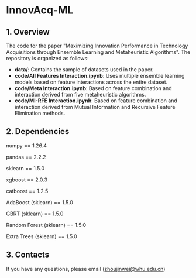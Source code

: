 # InnovAcq-ML
## 1. Overview

The code for the paper "Maximizing Innovation Performance in Technology Acquisitions through Ensemble Learning and Metaheuristic Algorithms". The repository is organized as follows:

- **data/**: Contains the sample of datasets used in the paper.
- **code/All Features Interaction.ipynb**: Uses multiple ensemble learning models based on feature interactions across the entire dataset.
- **code/Meta Interaction.ipynb**: Based on feature combination and interaction derived from five metaheuristic algorithms.
- **code/MI-RFE Interaction.ipynb**: Based on feature combination and interaction derived from Mutual Information and Recursive Feature Elimination methods.

## 2. Dependencies

numpy == 1.26.4   

pandas == 2.2.2

sklearn == 1.5.0

xgboost == 2.0.3

catboost == 1.2.5

AdaBoost (sklearn) == 1.5.0

GBRT (sklearn) == 1.5.0

Random Forest (sklearn) == 1.5.0

Extra Trees (sklearn) == 1.5.0

## 3. Contacts
If you have any questions, please email (zhoujinwei@whu.edu.cn)


